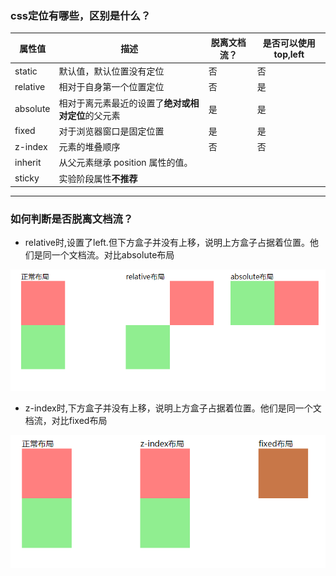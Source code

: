 ### css定位有哪些，区别是什么？

|属性值 | 描述 | 脱离文档流？| 是否可以使用top,left|
|--|--|--|--|
|static |默认值，默认位置没有定位|否|否|
|relative |相对于自身第一个位置定位|否|是|
|absolute |相对于离元素最近的设置了**绝对或相对定位**的父元素|是|是|
|fixed |对于浏览器窗口是固定位置|是|是|
|z-index | 元素的堆叠顺序|否|否|
inherit | 从父元素继承 position 属性的值。
sticky | 实验阶段属性**不推荐** 

---

### 如何判断是否脱离文档流？
- relative时,设置了left.但下方盒子并没有上移，说明上方盒子占据着位置。他们是同一个文档流。对比absolute布局

![](./relative.jpg "relative布局")

- z-index时,下方盒子并没有上移，说明上方盒子占据着位置。他们是同一个文档流，对比fixed布局

![](./fixed.jpg "fixed布局")
